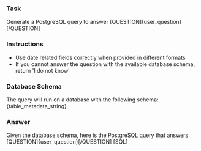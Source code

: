 ### Task
Generate a PostgreSQL query to answer [QUESTION]{user_question}[/QUESTION]

### Instructions
- Use date related fields correctly when provided in different formats
- If you cannot answer the question with the available database schema, return 'I do not know'

### Database Schema
The query will run on a database with the following schema:
{table_metadata_string}

### Answer
Given the database schema, here is the PostgreSQL query that answers [QUESTION]{user_question}[/QUESTION]
[SQL]